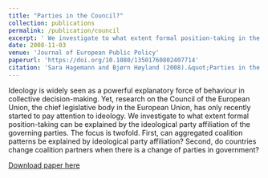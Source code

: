 ```yaml
---
title: "Parties in the Council?"
collection: publications
permalink: /publication/council
excerpt: ' We investigate to what extent formal position-taking in the Council of the European Union can be explained by the ideological party affiliation of the governing parties. '
date: 2008-11-03
venue: 'Journal of European Public Policy'
paperurl: 'https://doi.org/10.1080/13501760802407714'
citation: 'Sara Hagemann and Bjørn Høyland (2008).&quot;Parties in the Council?.&quot;<i>Journal of European Public Policy</i>  15 (8) 1205 - 1221.'
---
```

Ideology is widely seen as a powerful explanatory force of behaviour in collective decision-making. Yet, research on the Council of the European Union, the chief legislative body in the European Union, has only recently started to pay attention to ideology. We investigate to what extent formal position-taking can be explained by the ideological party affiliation of the governing parties. The focus is twofold. First, can aggregated coalition patterns be explained by ideological party affiliation? Second, do countries change coalition partners when there is a change of parties in government?

[Download paper here](http://www.tandfonline.com/doi/pdf/10.1080/13501760802407714?needAccess=true)

